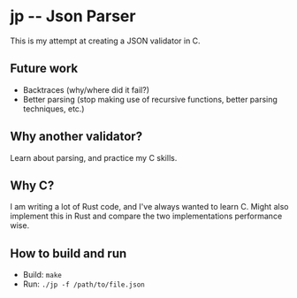 # jp -- Json Parser

This is my attempt at creating a JSON validator in C.

## Future work

* Backtraces (why/where did it fail?)
* Better parsing (stop making use of recursive functions, better parsing
techniques, etc.)

## Why another validator?

Learn about parsing, and practice my C skills.

## Why C?

I am writing a lot of Rust code, and I've always wanted to learn C. Might also
implement this in Rust and compare the two implementations performance wise.

## How to build and run

* Build: `make`
* Run: `./jp -f /path/to/file.json`
